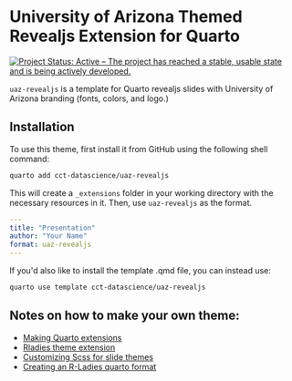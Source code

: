 
# University of Arizona Themed Revealjs Extension for Quarto

<!-- badges: start -->
[![Project Status: Active – The project has reached a stable, usable state and is being actively developed.](https://www.repostatus.org/badges/latest/active.svg)](https://www.repostatus.org/#active)
<!-- badges: end -->

`uaz-revealjs` is a template for Quarto revealjs slides with University of Arizona branding (fonts, colors, and logo.)

## Installation

To use this theme, first install it from GitHub using the following shell command:

``` bash
quarto add cct-datascience/uaz-revealjs
```

This will create a `_extensions` folder in your working directory with the necessary resources in it. Then, use `uaz-revealjs` as the format.

```yml
---
title: "Presentation"
author: "Your Name"
format: uaz-revealjs
---
```

If you'd also like to install the template .qmd file, you can instead use:

``` bash
quarto use template cct-datascience/uaz-revealjs
```

## Notes on how to make your own theme:

- [Making Quarto extensions](https://quarto.org/docs/extensions/formats.html)
- [Rladies theme extension](https://github.com/beatrizmilz/quarto-rladies-theme)
- [Customizing Scss for slide themes](https://quarto.org/docs/presentations/revealjs/themes.html#creating-themes)
- [Creating an R-Ladies quarto format](https://www.visibledata.co.uk/posts/2022-07-29_creating-an-r-ladies-quarto-format/)

